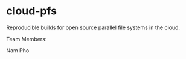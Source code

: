 # cloud-pfs
Reproducible builds for open source parallel file systems in the cloud.

Team Members:

Nam Pho
